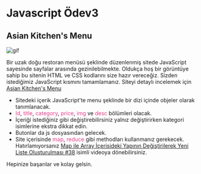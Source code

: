 # Javascript Ödev3

## Asian Kitchen's Menu

![gif](https://github.com/Kodluyoruz/taskforce/raw/main/javascript/javascript-temel/odev3/figures/asiankitchen.gif)

Bir uzak doğu restoran menüsü şeklinde düzenlenmiş sitede JavaScript sayesinde sayfalar arasında gezinilebilmekte. Oldukça hoş bir görüntüye sahip bu sitenin HTML ve CSS kodlarını size hazır vereceğiz. Sizden istediğimiz JavaScript kısmını tamamlamanız. Siteyi detaylı incelemek için [Asian Kitchen's Menu](https://ayerdelen.github.io/AsianKitchen/)

- Sitedeki içerik JavaScript'te menu şeklinde bir dizi içinde objeler olarak tanımlanacak.
- <span style="color:#e83e8c">Id</span>, <span style="color:#e83e8c">title</span>, <span style="color:#e83e8c">category</span>, <span style="color:#e83e8c">price</span>, <span style="color:#e83e8c">img</span> ve <span style="color:#e83e8c">desc</span> bölümleri olacak.
- İçeriği istediğiniz gibi değiştirebilirsiniz yalnız değiştirirken kategori isimlerine ekstra dikkat edin.
- Butonlar da js dosyasından gelecek.
- Site içerisinde <span style="color:#e83e8c">map</span>, <span style="color:#e83e8c">reduce</span> gibi methodları kullanmanız gerekecek. Hatırlamıyorsanız [Map ile Array İçerisideki Yapının Değiştirilerek Yeni Liste Oluşturulması #38](https://www.youtube.com/watch?v=er26CndsoXE&list=PLGrTHqyRDvx6PqKkqSPwph57HNN4RWgR2&index=43) isimli videoya dönebilirsiniz.

Hepinize başarılar ve kolay gelsin.
